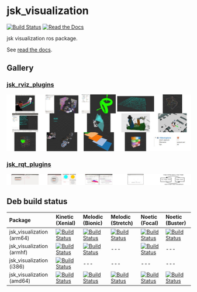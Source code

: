 <!--
    DO NOT EDIT THIS FILE BY HAND.

    This file is automatically generated by /home/shingo/ros/kinetic/src/jsk-ros-pkg/jsk_visualization/generate_readme.py at 2020-04-04T19:02:37.843225.
-->

jsk\_visualization
=================

 [![Build Status](https://travis-ci.com/jsk-ros-pkg/jsk_visualization.svg?branch=master)](https://travis-ci.com/jsk-ros-pkg/jsk_visualization)
[![Read the Docs](https://readthedocs.org/projects/pip/badge/?version=latest)](https://jsk-visualization.readthedocs.org)

jsk visualization ros package.

See [read the docs](http://jsk-visualization.readthedocs.org/en/latest/).


Gallery
-------

### [jsk_rviz_plugins](http://jsk_visualization.readthedocs.io/en/latest/jsk_rviz_plugins)

[![](.readme/gallery_jsk_rviz_plugins.jpg)](http://jsk_visualization.readthedocs.io/en/latest/jsk_rviz_plugins)

### [jsk_rqt_plugins](http://jsk_visualization.readthedocs.io/en/latest/jsk_rqt_plugins)

[![](.readme/gallery_jsk_rqt_plugins.jpg)](http://jsk_visualization.readthedocs.io/en/latest/jsk_rqt_plugins)



Deb build status
----------------

[//]: # (!!DO NOT EDIT !!)

[//]: # (THIS SECTION IS AUTOMATICALLY GENERATED BY)

[//]: # (rosrun jsk_tools generate_deb_status_table.py jsk_visualization)


| Package                   | Kinetic (Xenial)                                                                                                                                                                                               | Melodic (Bionic)                                                                                                                                                                                               | Melodic (Stretch)                                                                                                                                                                                                | Noetic (Focal)                                                                                                                                                                                               | Noetic (Buster)                                                                                                                                                                                                |
|:--------------------------|:---------------------------------------------------------------------------------------------------------------------------------------------------------------------------------------------------------------|:---------------------------------------------------------------------------------------------------------------------------------------------------------------------------------------------------------------|:-----------------------------------------------------------------------------------------------------------------------------------------------------------------------------------------------------------------|:-------------------------------------------------------------------------------------------------------------------------------------------------------------------------------------------------------------|:---------------------------------------------------------------------------------------------------------------------------------------------------------------------------------------------------------------|
| jsk_visualization (arm64) | [![Build Status](http://build.ros.org/job/Kbin_uxv8_uXv8__jsk_visualization__ubuntu_xenial_arm64__binary/badge/icon)](http://build.ros.org/job/Kbin_uxv8_uXv8__jsk_visualization__ubuntu_xenial_arm64__binary) | [![Build Status](http://build.ros.org/job/Mbin_ubv8_uBv8__jsk_visualization__ubuntu_bionic_arm64__binary/badge/icon)](http://build.ros.org/job/Mbin_ubv8_uBv8__jsk_visualization__ubuntu_bionic_arm64__binary) | [![Build Status](http://build.ros.org/job/Mbin_dsv8_dSv8__jsk_visualization__debian_stretch_arm64__binary/badge/icon)](http://build.ros.org/job/Mbin_dsv8_dSv8__jsk_visualization__debian_stretch_arm64__binary) | [![Build Status](http://build.ros.org/job/Nbin_ufv8_uFv8__jsk_visualization__ubuntu_focal_arm64__binary/badge/icon)](http://build.ros.org/job/Nbin_ufv8_uFv8__jsk_visualization__ubuntu_focal_arm64__binary) | [![Build Status](http://build.ros.org/job/Nbin_dbv8_dBv8__jsk_visualization__debian_buster_arm64__binary/badge/icon)](http://build.ros.org/job/Nbin_dbv8_dBv8__jsk_visualization__debian_buster_arm64__binary) |
| jsk_visualization (armhf) | [![Build Status](http://build.ros.org/job/Kbin_uxhf_uXhf__jsk_visualization__ubuntu_xenial_armhf__binary/badge/icon)](http://build.ros.org/job/Kbin_uxhf_uXhf__jsk_visualization__ubuntu_xenial_armhf__binary) | [![Build Status](http://build.ros.org/job/Mbin_ubhf_uBhf__jsk_visualization__ubuntu_bionic_armhf__binary/badge/icon)](http://build.ros.org/job/Mbin_ubhf_uBhf__jsk_visualization__ubuntu_bionic_armhf__binary) | ---                                                                                                                                                                                                              | [![Build Status](http://build.ros.org/job/Nbin_ufhf_uFhf__jsk_visualization__ubuntu_focal_armhf__binary/badge/icon)](http://build.ros.org/job/Nbin_ufhf_uFhf__jsk_visualization__ubuntu_focal_armhf__binary) | ---                                                                                                                                                                                                            |
| jsk_visualization (i386)  | [![Build Status](http://build.ros.org/job/Kbin_uX32__jsk_visualization__ubuntu_xenial_i386__binary/badge/icon)](http://build.ros.org/job/Kbin_uX32__jsk_visualization__ubuntu_xenial_i386__binary)             | ---                                                                                                                                                                                                            | ---                                                                                                                                                                                                              | ---                                                                                                                                                                                                          | ---                                                                                                                                                                                                            |
| jsk_visualization (amd64) | [![Build Status](http://build.ros.org/job/Kbin_uX64__jsk_visualization__ubuntu_xenial_amd64__binary/badge/icon)](http://build.ros.org/job/Kbin_uX64__jsk_visualization__ubuntu_xenial_amd64__binary)           | [![Build Status](http://build.ros.org/job/Mbin_uB64__jsk_visualization__ubuntu_bionic_amd64__binary/badge/icon)](http://build.ros.org/job/Mbin_uB64__jsk_visualization__ubuntu_bionic_amd64__binary)           | [![Build Status](http://build.ros.org/job/Mbin_ds_dS64__jsk_visualization__debian_stretch_amd64__binary/badge/icon)](http://build.ros.org/job/Mbin_ds_dS64__jsk_visualization__debian_stretch_amd64__binary)     | [![Build Status](http://build.ros.org/job/Nbin_uF64__jsk_visualization__ubuntu_focal_amd64__binary/badge/icon)](http://build.ros.org/job/Nbin_uF64__jsk_visualization__ubuntu_focal_amd64__binary)           | [![Build Status](http://build.ros.org/job/Nbin_db_dB64__jsk_visualization__debian_buster_amd64__binary/badge/icon)](http://build.ros.org/job/Nbin_db_dB64__jsk_visualization__debian_buster_amd64__binary)     |

[//]: #
